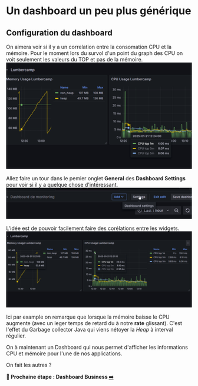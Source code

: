 # Un dashboard un peu plus générique

## Configuration du dashboard

On aimera voir si il y a un correlation entre la consomation CPU et la mémoire. Pour le moment lors du survol d'un point du graph des CPU on voit seulement les valeurs du TOP et pas de la mémoire.
![Single Tooltip](image-9.png)

Allez faire un tour dans le pemier onglet **General** des **Dashboard Settings** pour voir si il y a quelque chose d'intéressant.
![alt text](image-8.png)

L'idée est de pouvoir facilement faire des corélations entre les widgets.
![alt text](image-10.png)

Ici par example on remarque que lorsque la mémoire baisse le CPU augmente (avec un leger temps de retard du à notre **rate** glissant). C'est l'effet du Garbage collector Java qui viens nétoyer la *Heap* à interval régulier.

On à maintenant un Dashboard qui nous permet d'afficher les informations CPU et mémoire pour l'une de nos applications.

On fait les autres ?




**🛫 Prochaine étape : Dashboard Business [➡️](../dashboard-business/README.md)**
